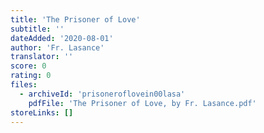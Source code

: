 ```yaml
---
title: 'The Prisoner of Love'
subtitle: ''
dateAdded: '2020-08-01'
author: 'Fr. Lasance'
translator: ''
score: 0
rating: 0
files:
  - archiveId: 'prisoneroflovein00lasa'
    pdfFile: 'The Prisoner of Love, by Fr. Lasance.pdf'
storeLinks: []
---
```


